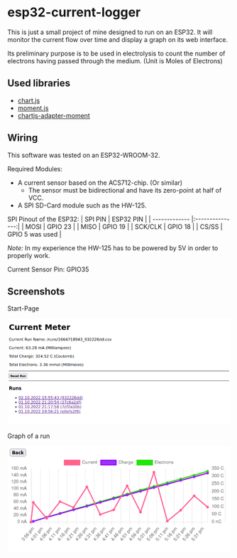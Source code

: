 # esp32-current-logger

This is just a small project of mine designed to run on an ESP32.
It will monitor the current flow over time and display a graph on its web interface.

Its preliminary purpose is to be used in electrolysis to count the number of electrons having passed through the
medium. (Unit is Moles of Electrons)

## Used libraries
- [chart.js](https://www.chartjs.org/)
- [moment.js](https://momentjs.com/)
- [chartjs-adapter-moment](https://github.com/chartjs/chartjs-adapter-moment)

## Wiring
This software was tested on an ESP32-WROOM-32.

Required Modules:
- A current sensor based on the ACS712-chip. (Or similar)
  * The sensor must be bidirectional and have its zero-point at half of VCC.
- A SPI SD-Card module such as the HW-125.

SPI Pinout of the ESP32:
| SPI PIN       | ESP32 PIN       |
| ------------- |:---------------:|
| MOSI          | GPIO 23         |
| MISO          | GPIO 19         |
| SCK/CLK       | GPIO 18         |
| CS/SS         | GPIO 5 was used |

*Note:* In my experience the HW-125 has to be powered by 5V in order to properly work.


Current Sensor Pin: GPIO35

## Screenshots
Start-Page

![Startpage](/assets/interface1.png)

Graph of a run

![Graph](/assets/interface2.png)